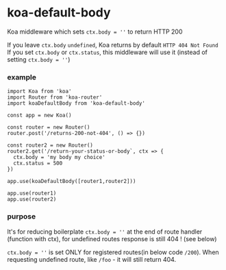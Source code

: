 # koa-default-body
Koa middleware which sets `ctx.body = ''` to return HTTP 200

If you leave `ctx.body` `undefined`, Koa returns by default `HTTP 404 Not Found`
If you set `ctx.body` or `ctx.status`, this middleware will use it (instead of setting `ctx.body = ''`)

### example

```
import Koa from 'koa'
import Router from 'koa-router'
import koaDefaultBody from 'koa-default-body'

const app = new Koa()

const router = new Router()
router.post('/returns-200-not-404', () => {})

const router2 = new Router()
router2.get('/return-your-status-or-body`, ctx => {
  ctx.body = 'my body my choice'
  ctx.status = 500
})

app.use(koaDefaultBody([router1,router2]))

app.use(router1)
app.use(router2)

```

### purpose

It's for reducing boilerplate `ctx.body = ''` at the end of route handler (function with ctx), for undefined routes response is still 404 ! (see below) 

`ctx.body = ''` is set ONLY for registered routes(in below code `/200`). When requesting undefined route, like `/foo` - it will still return 404.

